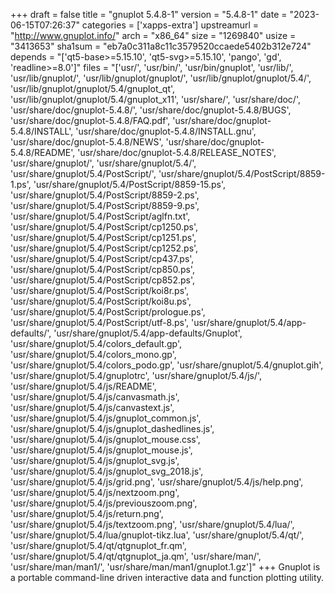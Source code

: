+++
draft = false
title = "gnuplot 5.4.8-1"
version = "5.4.8-1"
date = "2023-06-15T07:26:37"
categories = ['xapps-extra']
upstreamurl = "http://www.gnuplot.info/"
arch = "x86_64"
size = "1269840"
usize = "3413653"
sha1sum = "eb7a0c311a8c11c3579520ccaede5402b312e724"
depends = "['qt5-base>=5.15.10', 'qt5-svg>=5.15.10', 'pango', 'gd', 'readline>=8.0']"
files = "['usr/', 'usr/bin/', 'usr/bin/gnuplot', 'usr/lib/', 'usr/lib/gnuplot/', 'usr/lib/gnuplot/gnuplot/', 'usr/lib/gnuplot/gnuplot/5.4/', 'usr/lib/gnuplot/gnuplot/5.4/gnuplot_qt', 'usr/lib/gnuplot/gnuplot/5.4/gnuplot_x11', 'usr/share/', 'usr/share/doc/', 'usr/share/doc/gnuplot-5.4.8/', 'usr/share/doc/gnuplot-5.4.8/BUGS', 'usr/share/doc/gnuplot-5.4.8/FAQ.pdf', 'usr/share/doc/gnuplot-5.4.8/INSTALL', 'usr/share/doc/gnuplot-5.4.8/INSTALL.gnu', 'usr/share/doc/gnuplot-5.4.8/NEWS', 'usr/share/doc/gnuplot-5.4.8/README', 'usr/share/doc/gnuplot-5.4.8/RELEASE_NOTES', 'usr/share/gnuplot/', 'usr/share/gnuplot/5.4/', 'usr/share/gnuplot/5.4/PostScript/', 'usr/share/gnuplot/5.4/PostScript/8859-1.ps', 'usr/share/gnuplot/5.4/PostScript/8859-15.ps', 'usr/share/gnuplot/5.4/PostScript/8859-2.ps', 'usr/share/gnuplot/5.4/PostScript/8859-9.ps', 'usr/share/gnuplot/5.4/PostScript/aglfn.txt', 'usr/share/gnuplot/5.4/PostScript/cp1250.ps', 'usr/share/gnuplot/5.4/PostScript/cp1251.ps', 'usr/share/gnuplot/5.4/PostScript/cp1252.ps', 'usr/share/gnuplot/5.4/PostScript/cp437.ps', 'usr/share/gnuplot/5.4/PostScript/cp850.ps', 'usr/share/gnuplot/5.4/PostScript/cp852.ps', 'usr/share/gnuplot/5.4/PostScript/koi8r.ps', 'usr/share/gnuplot/5.4/PostScript/koi8u.ps', 'usr/share/gnuplot/5.4/PostScript/prologue.ps', 'usr/share/gnuplot/5.4/PostScript/utf-8.ps', 'usr/share/gnuplot/5.4/app-defaults/', 'usr/share/gnuplot/5.4/app-defaults/Gnuplot', 'usr/share/gnuplot/5.4/colors_default.gp', 'usr/share/gnuplot/5.4/colors_mono.gp', 'usr/share/gnuplot/5.4/colors_podo.gp', 'usr/share/gnuplot/5.4/gnuplot.gih', 'usr/share/gnuplot/5.4/gnuplotrc', 'usr/share/gnuplot/5.4/js/', 'usr/share/gnuplot/5.4/js/README', 'usr/share/gnuplot/5.4/js/canvasmath.js', 'usr/share/gnuplot/5.4/js/canvastext.js', 'usr/share/gnuplot/5.4/js/gnuplot_common.js', 'usr/share/gnuplot/5.4/js/gnuplot_dashedlines.js', 'usr/share/gnuplot/5.4/js/gnuplot_mouse.css', 'usr/share/gnuplot/5.4/js/gnuplot_mouse.js', 'usr/share/gnuplot/5.4/js/gnuplot_svg.js', 'usr/share/gnuplot/5.4/js/gnuplot_svg_2018.js', 'usr/share/gnuplot/5.4/js/grid.png', 'usr/share/gnuplot/5.4/js/help.png', 'usr/share/gnuplot/5.4/js/nextzoom.png', 'usr/share/gnuplot/5.4/js/previouszoom.png', 'usr/share/gnuplot/5.4/js/return.png', 'usr/share/gnuplot/5.4/js/textzoom.png', 'usr/share/gnuplot/5.4/lua/', 'usr/share/gnuplot/5.4/lua/gnuplot-tikz.lua', 'usr/share/gnuplot/5.4/qt/', 'usr/share/gnuplot/5.4/qt/qtgnuplot_fr.qm', 'usr/share/gnuplot/5.4/qt/qtgnuplot_ja.qm', 'usr/share/man/', 'usr/share/man/man1/', 'usr/share/man/man1/gnuplot.1.gz']"
+++
Gnuplot is a portable command-line driven interactive data and function plotting utility.